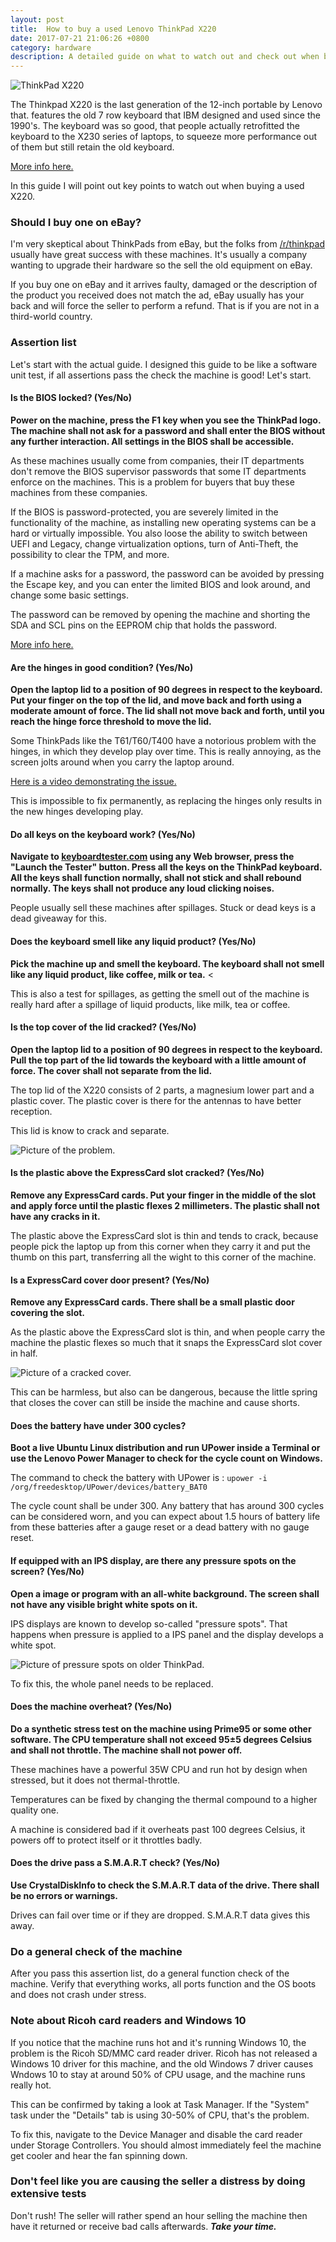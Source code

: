 ```yaml
---
layout: post
title:  How to buy a used Lenovo ThinkPad X220
date: 2017-07-21 21:06:26 +0800
category: hardware
description: A detailed guide on what to watch out and check out when buying a used ThinkPad X220
---
```

![ThinkPad X220](/assets/img/x220.jpg)

The Thinkpad X220 is the last generation of the 12-inch portable by Lenovo that. features the old 7 row keyboard that IBM designed and used since the 1990's. The keyboard was so good, that people actually retrofitted the keyboard to the X230 series of laptops, to squeeze more performance out of them but still retain the old keyboard.

[More info here.](https://github.com/hamishcoleman/thinkpad-ec)

In this guide I will point out key points to watch out when buying a used X220.

### Should I buy one on eBay?
I'm very skeptical about ThinkPads from eBay, but the folks from [/r/thinkpad](https://www.reddit.com/r/thinkpad) usually have great success with these machines. It's usually a company wanting to upgrade their hardware so the sell the old equipment on eBay.

If you buy one on eBay and it arrives faulty, damaged or the description of the product you received does not match the ad, eBay usually has your back and will force the seller to perform a refund. That is if you are not in a third-world country.

### Assertion list
Let's start with the actual guide. I designed this guide to be like a software unit test, if all assertions pass the check the machine is good! Let's start.

#### Is the BIOS locked? (Yes/No)
__Power on the machine, press the F1 key when you see the ThinkPad logo. The machine shall not ask for a password and shall enter the BIOS without any further interaction. All settings in the BIOS shall be accessible.__

As these machines usually come from companies, their IT departments don't remove the BIOS supervisor passwords that some IT departments enforce on the machines. This is a problem for buyers that buy these machines from these companies.

If the BIOS is password-protected, you are severely limited in the functionality of the machine, as installing new operating systems can be a hard or virtually impossible. You also loose the ability to switch between UEFI and Legacy, change virtualization options, turn of Anti-Theft, the possibility to clear the TPM, and more.

If a machine asks for a password, the password can be avoided by pressing the Escape key, and you can enter the limited BIOS and look around, and change some basic settings.

The password can be removed by opening the machine and shorting the SDA and SCL pins on the EEPROM chip that holds the password.

[More info here.](https://www.reddit.com/r/thinkpad/comments/3jin77/x220_and_bios_password/)

#### Are the hinges in good condition? (Yes/No)
__Open the laptop lid to a position of 90 degrees in respect to the keyboard. Put your finger on the top of the lid, and move back and forth using a moderate amount of force. The lid shall not move back and forth, until you reach the hinge force threshold to move the lid.__ <br>

Some ThinkPads like the T61/T60/T400 have a notorious problem with the hinges, in which they develop play over time. This is really annoying, as the screen jolts around when you carry the laptop around.

[Here is a video demonstrating the issue.](https://www.youtube.com/watch?v=NBUs2_ueX78)

This is impossible to fix permanently, as replacing the hinges only results in the new hinges developing play.

#### Do all keys on the keyboard work? (Yes/No)
__Navigate to [keyboardtester.com](http://www.keyboardtester.com/) using any Web browser, press the "Launch the Tester" button. Press all the keys on the ThinkPad keyboard. All the keys shall function normally, shall not stick and shall rebound normally. The keys shall not produce any loud clicking noises.__ <br>

People usually sell these machines after spillages. Stuck or dead keys is a dead giveaway for this.

#### Does the keyboard smell like any liquid product? (Yes/No)
__Pick the machine up and smell the keyboard. The keyboard shall not smell like any liquid product, like coffee, milk or tea.__ <

This is also a test for spillages, as getting the smell out of the machine is really hard after a spillage of liquid products, like milk, tea or coffee.

#### Is the top cover of the lid cracked? (Yes/No)
__Open the laptop lid to a position of 90 degrees in respect to the keyboard. Pull the top part of the lid towards the keyboard with a little amount of force. The cover shall not separate from the lid.__

The top lid of the X220 consists of 2 parts, a magnesium lower part and a plastic cover. The plastic cover is there for the antennas to have better reception.

This lid is know to crack and separate.

![Picture of the problem.](https://lnv.i.lithium.com/t5/image/serverpage/image-id/8953iA74F595A2D94FA7C?v=1.0)

#### Is the plastic above the ExpressCard slot cracked? (Yes/No)
__Remove any ExpressCard cards. Put your finger in the middle of the slot and apply force  until the plastic flexes 2 millimeters. The plastic shall not have any cracks in it.__ <br>

The plastic above the ExpressCard slot is thin and tends to crack, because people pick the laptop up from this corner when they carry it and put the thumb on this part, transferring all the wight to this corner of the machine.

#### Is a ExpressCard cover door present? (Yes/No)
__Remove any ExpressCard cards. There shall be a small plastic door covering the slot.__ <br>

As the plastic above the ExpressCard slot is thin, and when people carry the machine the plastic flexes so much that it snaps the ExpressCard slot cover in half.

![Picture of a cracked cover.](https://i.imgur.com/SU8d7vK.jpg)

This can be harmless, but also can be dangerous, because the little spring that closes the cover can still be inside the machine and cause shorts.

#### Does the battery have under 300 cycles?
__Boot a live Ubuntu Linux distribution and run UPower inside a Terminal or use the Lenovo Power Manager to check for the cycle count on Windows.__

The command to check the battery with UPower is :
`upower -i /org/freedesktop/UPower/devices/battery_BAT0`

The cycle count shall be under 300.
Any battery that has around 300 cycles can be considered worn, and you can expect about 1.5 hours of battery life from these batteries after a gauge reset or a dead battery with no gauge reset.

#### If equipped with an IPS display, are there any pressure spots on the screen? (Yes/No)
__Open a image or program with an all-white background. The screen shall not have any visible bright white spots on it.__

IPS displays are known to develop so-called "pressure spots". That happens when pressure is applied to a IPS panel and the display develops a white spot.

![Picture of pressure spots on older ThinkPad.](https://usercontent2.hubstatic.com/6560891_f496.jpg)

To fix this, the whole panel needs to be replaced.

#### Does the machine overheat? (Yes/No)
__Do a synthetic stress test on the machine using Prime95 or some other software. The CPU temperature shall not exceed 95±5 degrees Celsius and shall not throttle. The machine shall not power off.__ <br>

These machines have a powerful 35W CPU and run hot by design when stressed, but it does not thermal-throttle.

Temperatures can be fixed by changing the thermal compound to a higher quality one.

A machine is considered bad if it overheats past 100 degrees Celsius, it powers off to protect itself or it throttles badly.

#### Does the drive pass a S.M.A.R.T check? (Yes/No)
__Use CrystalDiskInfo to check the S.M.A.R.T data of the drive. There shall be no errors or warnings.__

Drives can fail over time or if they are dropped. S.M.A.R.T data gives this away.

### Do a general check of the machine

After you pass this assertion list, do a general function check of the machine. Verify that everything works, all ports function and the OS boots and does not crash under stress.

### Note about Ricoh card readers and Windows 10
If you notice that the machine runs hot and it's running Windows 10, the problem is the Ricoh SD/MMC card reader driver. Ricoh has not released a Windows 10 driver for this machine, and the old Windows 7 driver causes Wndows 10 to stay at around 50% of CPU usage, and the machine runs really hot.

This can be confirmed by taking a look at Task Manager. If the "System" task under the "Details" tab is using 30-50% of CPU, that's the problem.

To fix this, navigate to the Device Manager and disable the card reader under Storage Controllers. You should almost immediately feel the machine get cooler and hear the fan spinning down.

### Don't feel like you are causing the seller a distress by doing extensive tests

Don't rush! The seller will rather spend an hour selling the machine then have it returned or receive bad calls afterwards. *__Take your time.__*
